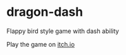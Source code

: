 # dragon-dash
Flappy bird style game with dash ability

Play the game on [itch.io](https://sl1ngshot.itch.io/dragon-dash)
